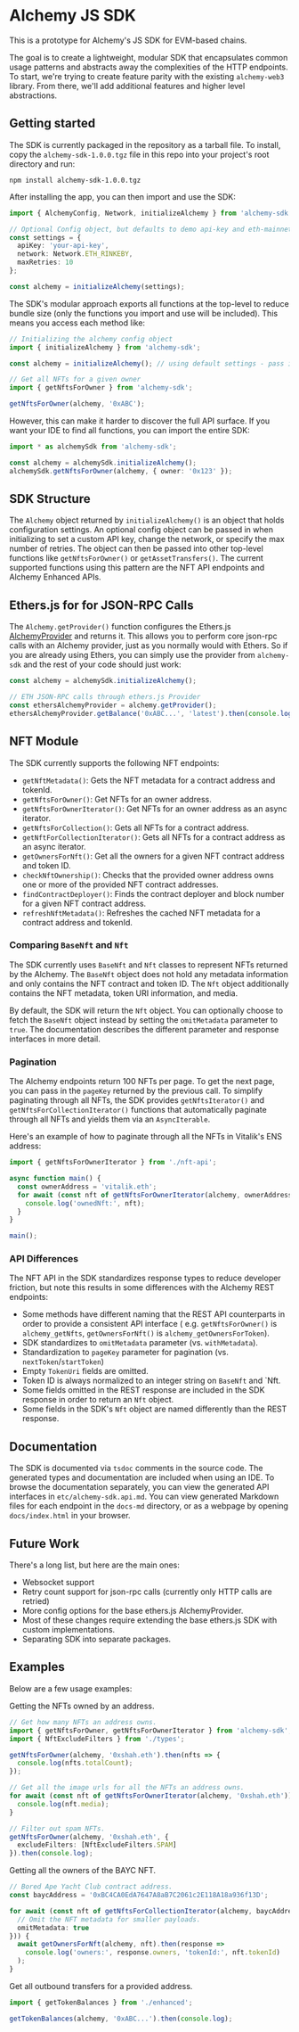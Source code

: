 # Alchemy JS SDK

This is a prototype for Alchemy's JS SDK for EVM-based chains.

The goal is to create a lightweight, modular SDK that encapsulates common usage patterns and abstracts away the
complexities of the HTTP endpoints. To start, we're trying to create feature parity with the existing `alchemy-web3`
library. From there, we'll add additional features and higher level abstractions.

## Getting started

The SDK is currently packaged in the repository as a tarball file. To install, copy the `alchemy-sdk-1.0.0.tgz`
file in this repo into your project's root directory and run:

```
npm install alchemy-sdk-1.0.0.tgz
```

After installing the app, you can then import and use the SDK:

```ts
import { AlchemyConfig, Network, initializeAlchemy } from 'alchemy-sdk';

// Optional Config object, but defaults to demo api-key and eth-mainnet.
const settings = {
  apiKey: 'your-api-key',
  network: Network.ETH_RINKEBY,
  maxRetries: 10
};

const alchemy = initializeAlchemy(settings);
```

The SDK's modular approach exports all functions at the top-level to reduce bundle size (only the functions you import and use will be included). This means you access each method like:

```ts
// Initializing the alchemy config object
import { initializeAlchemy } from 'alchemy-sdk';

const alchemy = initializeAlchemy(); // using default settings - pass in a settings object to specify your API key and network

// Get all NFTs for a given owner
import { getNftsForOwner } from 'alchemy-sdk';

getNftsForOwner(alchemy, '0xABC');
```

However, this can make it harder to discover the full API surface. If you want your IDE to find all functions, you can import
the entire SDK:

```ts
import * as alchemySdk from 'alchemy-sdk';

const alchemy = alchemySdk.initializeAlchemy();
alchemySdk.getNftsForOwner(alchemy, { owner: '0x123' });
```

## SDK Structure

The `Alchemy` object returned by `initializeAlchemy()` is an object that holds configuration settings. An optional
config object can be passed in when initializing to set a custom API key, change the network, or specify the max number
of retries. The object can then be passed into other top-level functions like `getNftsForOwner()` or `getAssetTransfers()`.
The current supported functions using this pattern are the NFT API endpoints and Alchemy Enhanced APIs.

## Ethers.js for for JSON-RPC Calls

The `Alchemy.getProvider()` function configures the
Ethers.js [AlchemyProvider](https://docs.ethers.io/v5/api/providers/api-providers/#AlchemyProvider) and returns it. This
allows you to perform core json-rpc calls with an Alchemy provider, just as you normally would with Ethers. So if you are already using Ethers, you can simply use the provider from `alchemy-sdk` and the rest of your code should just work:

```ts
const alchemy = alchemySdk.initializeAlchemy();

// ETH JSON-RPC calls through ethers.js Provider
const ethersAlchemyProvider = alchemy.getProvider();
ethersAlchemyProvider.getBalance('0xABC...', 'latest').then(console.log);
```

## NFT Module

The SDK currently supports the following NFT endpoints:

- `getNftMetadata()`: Gets the NFT metadata for a contract address and tokenId.
- `getNftsForOwner()`: Get NFTs for an owner address.
- `getNftsForOwnerIterator()`: Get NFTs for an owner address as an async iterator.
- `getNftsForCollection()`: Gets all NFTs for a contract address.
- `getNftForCollectionIterator()`: Gets all NFTs for a contract address as an async iterator.
- `getOwnersForNft()`: Get all the owners for a given NFT contract address and token ID.
- `checkNftOwnership()`: Checks that the provided owner address owns one or more of the provided NFT contract addresses.
- `findContractDeployer()`: Finds the contract deployer and block number for a given NFT contract address.
- `refreshNftMetadata()`: Refreshes the cached NFT metadata for a contract address and tokenId.

### Comparing `BaseNft` and `Nft`

The SDK currently uses `BaseNft` and `Nft` classes to represent NFTs returned by the Alchemy. The `BaseNft` object does
not hold any metadata information and only contains the NFT contract and token ID. The `Nft` object additionally
contains the NFT metadata, token URI information, and media.

By default, the SDK will return the `Nft` object. You can optionally choose to fetch the `BaseNft` object instead by
setting the `omitMetadata` parameter to `true`. The documentation describes the different parameter and response
interfaces in more detail.

### Pagination

The Alchemy endpoints return 100 NFTs per page. To get the next page, you can pass in the `pageKey` returned by the
previous call. To simplify paginating through all NFTs, the SDK provides `getNftsIterator()`
and `getNftsForCollectionIterator()` functions that automatically paginate through all NFTs and yields them via
an `AsyncIterable`.

Here's an example of how to paginate through all the NFTs in Vitalik's ENS address:

```ts
import { getNftsForOwnerIterator } from './nft-api';

async function main() {
  const ownerAddress = 'vitalik.eth';
  for await (const nft of getNftsForOwnerIterator(alchemy, ownerAddress)) {
    console.log('ownedNft:', nft);
  }
}

main();
```

### API Differences

The NFT API in the SDK standardizes response types to reduce developer friction, but note this results in some
differences with the Alchemy REST endpoints:

- Some methods have different naming that the REST API counterparts in order to provide a consistent API interface (
  e.g. `getNftsForOwner()` is `alchemy_getNfts`, `getOwnersForNft()` is `alchemy_getOwnersForToken`).
- SDK standardizes to `omitMetadata` parameter (vs. `withMetadata`).
- Standardization to `pageKey` parameter for pagination (vs. `nextToken`/`startToken`)
- Empty `TokenUri` fields are omitted.
- Token ID is always normalized to an integer string on `BaseNft` and `Nft.
- Some fields omitted in the REST response are included in the SDK response in order to return an `Nft` object.
- Some fields in the SDK's `Nft` object are named differently than the REST response.

## Documentation

The SDK is documented via `tsdoc` comments in the source code. The generated types and documentation are included when
using an IDE. To browse the documentation separately, you can view the generated API interfaces
in `etc/alchemy-sdk.api.md`. You can view generated Markdown files for each endpoint in the `docs-md` directory,
or as a webpage by opening `docs/index.html` in your browser.

## Future Work

There's a long list, but here are the main ones:

- Websocket support
- Retry count support for json-rpc calls (currently only HTTP calls are retried)
- More config options for the base ethers.js AlchemyProvider.
- Most of these changes require extending the base ethers.js SDK with custom implementations.
- Separating SDK into separate packages.

## Examples

Below are a few usage examples:

Getting the NFTs owned by an address.

```ts
// Get how many NFTs an address owns.
import { getNftsForOwner, getNftsForOwnerIterator } from 'alchemy-sdk';
import { NftExcludeFilters } from './types';

getNftsForOwner(alchemy, '0xshah.eth').then(nfts => {
  console.log(nfts.totalCount);
});

// Get all the image urls for all the NFTs an address owns.
for await (const nft of getNftsForOwnerIterator(alchemy, '0xshah.eth')) {
  console.log(nft.media);
}

// Filter out spam NFTs.
getNftsForOwner(alchemy, '0xshah.eth', {
  excludeFilters: [NftExcludeFilters.SPAM]
}).then(console.log);
```

Getting all the owners of the BAYC NFT.

```ts
// Bored Ape Yacht Club contract address.
const baycAddress = '0xBC4CA0EdA7647A8aB7C2061c2E118A18a936f13D';

for await (const nft of getNftsForCollectionIterator(alchemy, baycAddress, {
  // Omit the NFT metadata for smaller payloads.
  omitMetadata: true
})) {
  await getOwnersForNft(alchemy, nft).then(response =>
    console.log('owners:', response.owners, 'tokenId:', nft.tokenId)
  );
}
```

Get all outbound transfers for a provided address.

```ts
import { getTokenBalances } from './enhanced';

getTokenBalances(alchemy, '0xABC...').then(console.log);
```
